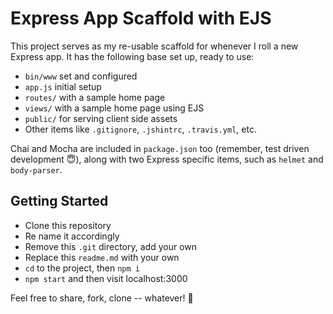 # Express App Scaffold with EJS

This project serves as my re-usable scaffold for whenever I roll a new Express app. It has the following base set up, ready to use:

- `bin/www` set and configured
- `app.js` initial setup
- `routes/` with a sample home page
- `views/` with a sample home page using EJS
- `public/` for serving client side assets
- Other items like `.gitignore`, `.jshintrc`, `.travis.yml`, etc.

Chai and Mocha are included in `package.json` too (remember, test driven development 😇), along with two Express specific items, such as `helmet` and `body-parser`.

## Getting Started

- Clone this repository
- Re name it accordingly
- Remove this `.git` directory, add your own
- Replace this `readme.md` with your own
- `cd` to the project, then `npm i`
- `npm start` and then visit localhost:3000

Feel free to share, fork, clone -- whatever! 🍻
